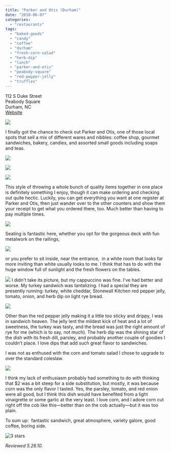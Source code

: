 ```yaml
---
title: "Parker and Otis (Durham)"
date: "2010-06-07"
categories:
  - "restaurants"
tags:
  - "baked-goods"
  - "candy"
  - "coffee"
  - "durham"
  - "fresh-corn-salad"
  - "herb-dip"
  - "lunch"
  - "parker-and-otis"
  - "peabody-square"
  - "red-pepper-jelly"
  - "truffles"
---
```


112 S Duke Street\
Peabody Square\
Durham, NC\
[Website](http://www.parkerandotis.com/store/index.php/)

![](http://www.thegourmez.com/gourmez/photos/parkerandotis11.JPG)

I finally got the chance to check out Parker and Otis, one of those local spots that sell a mix of different wares and nibbles: coffee shop, gourmet sandwiches, bakery, candies, and assorted small goods including soaps and teas.

![](http://www.thegourmez.com/gourmez/photos/parkerandotis08.JPG)

![](http://www.thegourmez.com/gourmez/photos/parkerandotis07.JPG)

![](http://www.thegourmez.com/gourmez/photos/parkerandotis06.JPG)

This style of throwing a whole bunch of quality items together in one place is definitely something I enjoy, though it can make ordering and checking out quite hectic. Luckily, you can get everything you want at one register at Parker and Otis, then just wander over to the other counters and show them your receipt to get what you ordered there, too. Much better than having to pay multiple times.

![](http://www.thegourmez.com/gourmez/photos/parkerandotis09.JPG)

Seating is fantastic here, whether you opt for the gorgeous deck with fun metalwork on the railings,

![](http://www.thegourmez.com/gourmez/photos/parkerandotis04.JPG)

or you prefer to sit inside, near the entrance,  in a white room that looks far more inviting than white usually looks to me. I think that has to do with the huge window full of sunlight and the fresh flowers on the tables.

![](http://www.thegourmez.com/gourmez/photos/parkerandotis10.JPG)  I didn't take its picture, but my cappuccino was fine. I've had better and worse. My turkey sandwich was tantalizing. I had a special they are presently running: turkey, white cheddar, Stonewall Kitchen red pepper jelly, tomato, onion, and herb dip on light rye bread.

![](http://www.thegourmez.com/gourmez/photos/parkerandotis02.JPG)

Other than the red pepper jelly making it a little too sticky and drippy, I was in sandwich heaven. The jelly lent the mildest kick of heat and a lot of sweetness, the turkey was tasty, and the bread was just the right amount of rye for me (which is to say, not much). The herb dip was the shining star of the dish with its fresh dill, parsley, and probably another couple of goodies I couldn't place. I love dips that add such great flavor to sandwiches.

I was not as enthused with the corn and tomato salad I chose to upgrade to over the standard coleslaw.

![](http://www.thegourmez.com/gourmez/photos/parkerandotis03.JPG)

I think my lack of enthusiasm probably had something to do with thinking that $2 was a bit steep for a side substitution, but mostly, it was because corn was the only flavor I tasted. Yes, the parsley, tomato, and red onion were all good, but I think this dish would have benefited from a light vinaigrette or some garlic at the very least. I love corn, and I adore corn cut right off the cob like this—better than on the cob actually—but it was too plain.

To sum up:  fantastic sandwich, great atmosphere, variety galore, good coffee, boring side.




<div class="caption">

![3 stars](http://s3.amazonaws.com/thegourmez-wpmedia/2009/02/rating_avocado1.gif "rating_avocado1")</div>


_Reviewed 5.26.10._
